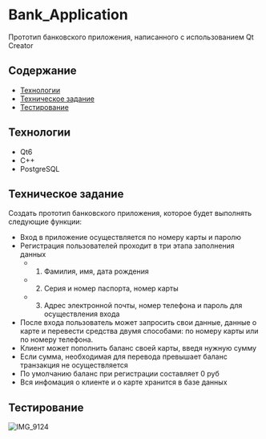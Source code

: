 # Bank_Application
Прототип банковского приложения, написанного c использованием Qt Creator

## Содержание
- [Технологии](#технологии)
- [Техническое задание](#техническое-задание)
- [Тестирование](#тестирование)


## Технологии
*  Qt6
* C++
* PostgreSQL

## Техническое задание
Создать прототип банковского приложения, которое будет выполнять следующие функции:

* Вход в приложение осуществляется по номеру карты и паролю
* Регистрация пользователей проходит в три этапа заполнения данных
   - 1) Фамилия, имя, дата рождения
   - 2) Серия и номер паспорта, номер карты
   - 3) Адрес электронной почты, номер телефона и пароль для осуществления входа
* После входа пользователь может запросить свои данные, данные о карте и перевести средства двумя способами: по номеру карты или по номеру телефона.
* Клиент может пополнить баланс своей карты, введя нужную сумму
* Если сумма, необходимая для перевода превышает баланс транзакция не осуществляется
* По умолчанию баланс при регистрации составляет 0 руб
* Вся инфомация о клиенте и о карте хранится в базе данных
  
## Тестирование
![IMG_9124](https://github.com/ShkvarunDM/Bank_Application/assets/103378631/47b7fea0-b3ef-4b1c-a70c-46bc4da36136)
